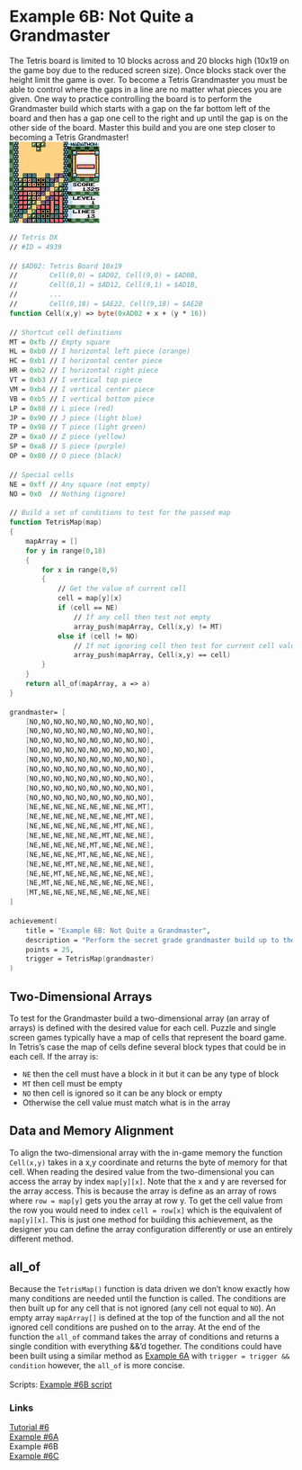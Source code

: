 # Example 6B: Not Quite a Grandmaster
The Tetris board is limited to 10 blocks across and 20 blocks high (10x19 on the game boy due to the reduced screen size).  Once blocks stack over the height limit the game is over.  To become a Tetris Grandmaster you must be able to control where the gaps in a line are no matter what pieces you are given.  One way to practice controlling the board is to perform the Grandmaster build which starts with a gap on the far bottom left of the board and then has a gap one cell to the right and up until the gap is on the other side of the board. Master this build and you are one step closer to becoming a Tetris Grandmaster!<br>
![Tetris DX screenshot of a Grandmaster build](Tetris_DX_Grandmaster.png)<br>
 
```fsharp
// Tetris DX
// #ID = 4939

// $AD02: Tetris Board 10x19
//        Cell(0,0) = $AD02, Cell(9,0) = $AD0B, 
//        Cell(0,1) = $AD12, Cell(9,1) = $AD1B,
//        ... 
//        Cell(0,18) = $AE22, Cell(9,18) = $AE2B
function Cell(x,y) => byte(0xAD02 + x + (y * 16))

// Shortcut cell definitions
MT = 0xfb // Empty square
HL = 0xb0 // I horizontal left piece (orange)
HC = 0xb1 // I horizontal center piece
HR = 0xb2 // I horizontal right piece
VT = 0xb3 // I vertical top piece
VM = 0xb4 // I vertical center piece
VB = 0xb5 // I vertical bottom piece
LP = 0x88 // L piece (red)
JP = 0x90 // J piece (light blue)
TP = 0x98 // T piece (light green)
ZP = 0xa0 // Z piece (yellow)
SP = 0xa8 // S piece (purple)
OP = 0x80 // O piece (black)

// Special cells
NE = 0xff // Any square (not empty)
NO = 0x0  // Nothing (ignore)

// Build a set of conditions to test for the passed map
function TetrisMap(map)
{
    mapArray = []
    for y in range(0,18)
    {
        for x in range(0,9)
        {
            // Get the value of current cell
            cell = map[y][x]            
            if (cell == NE)
                // If any cell then test not empty
                array_push(mapArray, Cell(x,y) != MT)
            else if (cell != NO) 
                // If not ignoring cell then test for current cell value
                array_push(mapArray, Cell(x,y) == cell)
        }
    }
    return all_of(mapArray, a => a)
}

grandmaster= [
    [NO,NO,NO,NO,NO,NO,NO,NO,NO,NO],
    [NO,NO,NO,NO,NO,NO,NO,NO,NO,NO],
    [NO,NO,NO,NO,NO,NO,NO,NO,NO,NO],
    [NO,NO,NO,NO,NO,NO,NO,NO,NO,NO],
    [NO,NO,NO,NO,NO,NO,NO,NO,NO,NO],
    [NO,NO,NO,NO,NO,NO,NO,NO,NO,NO],
    [NO,NO,NO,NO,NO,NO,NO,NO,NO,NO],
    [NO,NO,NO,NO,NO,NO,NO,NO,NO,NO],
    [NO,NO,NO,NO,NO,NO,NO,NO,NO,NO],
    [NE,NE,NE,NE,NE,NE,NE,NE,NE,MT],
    [NE,NE,NE,NE,NE,NE,NE,NE,MT,NE],
    [NE,NE,NE,NE,NE,NE,NE,MT,NE,NE],
    [NE,NE,NE,NE,NE,NE,MT,NE,NE,NE],
    [NE,NE,NE,NE,NE,MT,NE,NE,NE,NE],
    [NE,NE,NE,NE,MT,NE,NE,NE,NE,NE],
    [NE,NE,NE,MT,NE,NE,NE,NE,NE,NE],
    [NE,NE,MT,NE,NE,NE,NE,NE,NE,NE],
    [NE,MT,NE,NE,NE,NE,NE,NE,NE,NE],
    [MT,NE,NE,NE,NE,NE,NE,NE,NE,NE]
]

achievement(
    title = "Example 6B: Not Quite a Grandmaster",
    description = "Perform the secret grade grandmaster build up to the opposite wall", 
    points = 25,
    trigger = TetrisMap(grandmaster)
)
```
## Two-Dimensional Arrays
To test for the Grandmaster build a two-dimensional array (an array of arrays) is defined with the desired value for each cell.   Puzzle and single screen games typically have a map of cells that represent the board game.  In Tetris’s case the map of cells define several block types that could be in each cell. If the array is:
* ```NE``` then the cell must have a block in it but it can be any type of block
* ```MT``` then cell must be empty
* ```NO``` then cell is ignored so it can be any block or empty
* Otherwise the cell value must match what is in the array
## Data and Memory Alignment
To align the two-dimensional array with the in-game memory the function ```Cell(x,y)``` takes in a x,y coordinate and returns the byte of memory for that cell.  When reading the desired value from the two-dimensional you can access the array by index ```map[y][x]```.  Note that the x and y are reversed for the array access.  This is because the array is define as an array of rows where ```row = map[y]``` gets you the array at row y. To get the cell value from the row you would need to index ```cell = row[x]``` which is the equivalent of ```map[y][x]```.  This is just one method for building this achievement, as the designer you can define the array configuration differently or use an entirely different method.
## all_of
Because the ```TetrisMap()``` function is data driven we don’t know exactly how many conditions are needed until the function is called.  The conditions are then built up for any cell that is not ignored (any cell not equal to ```NO```).  An empty array ```mapArray[]``` is defined at the top of the function and all the not ignored cell conditions are pushed on to the array.  At the end of the function the ```all_of``` command takes the array of conditions and returns a single condition with everything &&’d together.  The conditions could have been built using a similar method as [Example 6A](Example_6A.md) with ```trigger = trigger && condition``` however, the ```all_of``` is more concise.<br>
<br>
Scripts: [Example #6B script](Example_6B_Tetris_DX.rascript) <br>
### Links
[Tutorial #6](readme.md) <br>
[Example #6A](Example_6A.md) <br>
Example #6B <br>
[Example #6C](Example_6C.md)
